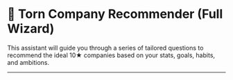 # 🧠 Torn Company Recommender (Full Wizard)

This assistant will guide you through a series of tailored questions to recommend the ideal 10★ companies based on your stats, goals, habits, and ambitions.

---

<div id="wizard" style="margin-top: 20px;">
  <!-- Step Container -->
  <div id="step-container"></div>
  <button id="nextBtn" style="margin-top:20px; display:none;" onclick="nextStep()">Next</button>

  <!-- Final Recommendations -->
  <div id="result" style="display:none; margin-top:30px; background:#f9f9f9; padding:15px; border:1px solid #ccc;">
    <h3>🏁 Final Recommendations</h3>
    <ul id="recommendations"></ul>
    <button onclick="location.reload()">🔁 Start Over</button>
  </div>
</div>

<script>
const query = new URLSearchParams(location.search);
const statVals = {
  manual: parseInt(query.get('manual') || '0'),
  intelligence: parseInt(query.get('intelligence') || '0'),
  endurance: parseInt(query.get('endurance') || '0')
};
const primaryStat = Object.entries(statVals).sort((a, b) => b[1] - a[1])[0][0];

let stepIndex = 0;
let answers = {};
let stepContainer = null;
let nextBtn = null;

const steps = [
  {
    title: "1️⃣ What are your top goals?",
    name: "goals",
    options: [
      ["income", "💰 Passive Income"],
      ["training", "🏋️ Stat Growth"],
      ["perks", "🎁 Special Perks"],
      ["leadership", "🧠 Company Ownership"],
      ["progression", "🔺 Fast Promotions"]
    ]
  },
  {
    title: "2️⃣ How would you describe your playstyle?",
    name: "playstyle",
    options: [
      ["active", "⚔️ Very Active"],
      ["daily", "💼 Daily Login"],
      ["casual", "😴 Casual / Passive"]
    ]
  },
  {
    title: "3️⃣ Are you interested in Job Specials?",
    name: "jobSpecials",
    options: [
      ["yes", "✅ Yes — I want them unlocked quickly"],
      ["no", "❌ No — don't care about specials"]
    ]
  },
  {
    title: "4️⃣ Which trade-off are you willing to make?",
    name: "tradeoff",
    options: [
      ["money", "💰 Money over Stats"],
      ["stats", "🏋️ Stats over Money"],
      ["balanced", "⚖️ Balanced"]
    ]
  },
  {
    title: "5️⃣ Do you use drugs/boosts often?",
    name: "drugUser",
    options: [
      ["frequent", "💊 Yes — I chain, refill, boost often"],
      ["seldom", "📉 Not really — I’m efficient"],
      ["never", "🚫 Never — clean & casual"]
    ]
  },
  {
    title: "6️⃣ Are you aiming to own or lead a company?",
    name: "lead",
    options: [
      ["yes", "🏢 Yes — leadership & management"],
      ["no", "👤 No — I want perks and freedom"]
    ]
  },
  {
    title: "7️⃣ What size of company team appeals to you?",
    name: "teamSize",
    options: [
      ["solo", "👤 Solo or small team (1–5)"],
      ["medium", "👥 Medium crew (5–10)"],
      ["large", "🏛️ Large active group (10+)"]
    ]
  }
];

window.onload = () => {
  stepContainer = document.getElementById("step-container");
  nextBtn = document.getElementById("nextBtn");
  renderStep();
};

function renderStep() {
  const step = steps[stepIndex];
  stepContainer.innerHTML = `<h3>${step.title}</h3>` + step.options.map(([value, label]) =>
    `<label><input type="checkbox" name="${step.name}" value="${value}"> ${label}</label><br>`
  ).join("");
  nextBtn.style.display = "inline-block";
}

function nextStep() {
  const step = steps[stepIndex];
  const selected = Array.from(document.querySelectorAll(`input[name='${step.name}']:checked`)).map(i => i.value);
  if (selected.length === 0) return alert("Please select at least one option.");
  answers[step.name] = selected;
  stepIndex++;
  if (stepIndex >= steps.length) return showRecommendations();
  renderStep();
}

function showRecommendations() {
  stepContainer.style.display = "none";
  nextBtn.style.display = "none";
  const recList = document.getElementById("recommendations");
  const picks = new Set();

  const { goals, playstyle, jobSpecials, tradeoff, drugUser, lead, teamSize } = answers;

  if (goals.includes("income")) {
    if (primaryStat === "manual") picks.add("🎵 Music Store – ad revenue focus");
    if (primaryStat === "endurance") picks.add("🍣 Restaurant – balanced with stat perks");
    if (primaryStat === "intelligence") picks.add("📺 TV Station – passive & easy upkeep");
  }

  if (goals.includes("training")) {
    if (primaryStat === "endurance") picks.add("🥋 Sports Team – solo stat stacking");
    if (primaryStat === "manual") picks.add("🚜 Farm – Manual-heavy gym bonuses");
    if (primaryStat === "intelligence") picks.add("🔬 Law Firm – stealth & combat scaling");
  }

  if (goals.includes("perks")) {
    if (drugUser.includes("frequent")) picks.add("🛳️ Cruise Line – refill boosts & travel hacks");
    if (primaryStat === "manual" || primaryStat === "intelligence") picks.add("💾 Tech Company – accuracy, stealth & damage");
  }

  if (goals.includes("leadership") || lead.includes("yes")) {
    picks.add("🏢 Mechanic – simple ownership + passive");
    picks.add("📈 Software Corp – strong for managers + growth");
  }

  if (tradeoff.includes("money")) picks.add("🎵 Music Store");
  if (tradeoff.includes("stats")) picks.add("🥋 Sports or Farm");
  if (jobSpecials.includes("yes")) picks.add("🏋️ Any company where you meet the required stats (1500+)");

  if (teamSize.includes("solo")) picks.add("🛠️ Mechanic – great for 1–3 operators");
  if (teamSize.includes("medium")) picks.add("🍣 Restaurant – active social stats");
  if (teamSize.includes("large")) picks.add("🧠 Tech or Cruise – faction-friendly perks");

  if (picks.size === 0) picks.add("📝 Not enough data to generate a meaningful recommendation.");

  picks.forEach(p => {
    const li = document.createElement("li");
    li.innerHTML = p;
    document.getElementById("recommendations").appendChild(li);
  });

  document.getElementById("result").style.display = "block";
}
</script>
<script>
function showRecommendations() {
  document.getElementById("step-container").style.display = "none";
  document.getElementById("nextBtn").style.display = "none";

  const companyMap = {
    "🎵 Music Store": {
      label: "🎵 Music Store",
      link: "/company_profiles/music_store/",
      stat: "Manual",
      perks: "Ad revenue, passive income",
      leader: "Medium",
      specials: "Music CDs, Improve Morale, Mood Boost"
    },
    "🍣 Restaurant": {
      label: "🍣 Restaurant",
      link: "/company_profiles/restaurant/",
      stat: "Endurance",
      perks: "Income + stat perks",
      leader: "Medium",
      specials: "Job Points for Energy Refills"
    },
    "📺 TV Station": {
      label: "📺 TV Station",
      link: "/company_profiles/tv_station/",
      stat: "Intelligence",
      perks: "Ultra-passive income",
      leader: "Low",
      specials: "Extra Nerve, Drug Cooldown Reduction"
    },
    "🥋 Sports Team": {
      label: "🥋 Sports Team",
      link: "/company_profiles/sports_team/",
      stat: "Endurance",
      perks: "Gym stat boosts",
      leader: "Low",
      specials: "Strength & Defense Boosters"
    },
    "🚜 Farm": {
      label: "🚜 Farm",
      link: "/company_profiles/farm/",
      stat: "Manual",
      perks: "Manual + gym synergy",
      leader: "Medium",
      specials: "Food Production, Natural Energy Buff"
    },
    "🔬 Law Firm": {
      label: "🔬 Law Firm",
      link: "/company_profiles/law_firm/",
      stat: "Intelligence",
      perks: "Stealth & speed boosts",
      leader: "Medium",
      specials: "Legal Counsel, Reduced Jail Time"
    },
    "🛳️ Cruise Line": {
      label: "🛳️ Cruise Line",
      link: "/company_profiles/cruise_line/",
      stat: "Endurance",
      perks: "Drug refill & travel perks",
      leader: "Medium",
      specials: "Travel Vouchers, Refill Boosts"
    },
    "💾 Tech Company": {
      label: "💾 Tech Company",
      link: "/company_profiles/tech_company/",
      stat: "Intelligence",
      perks: "Combat, stealth, accuracy",
      leader: "High",
      specials: "Hacking Tools, Stealth Buffs"
    },
    "🏢 Mechanic": {
      label: "🏢 Mechanic",
      link: "/company_profiles/mechanic/",
      stat: "Manual",
      perks: "Easy ownership, passive profit",
      leader: "Very High",
      specials: "Chaining Assistance, Repair Efficiency"
    },
    "📈 Software Corp": {
      label: "📈 Software Corp",
      link: "/company_profiles/software_corporation/",
      stat: "Intelligence",
      perks: "Promotion perks, leadership track",
      leader: "High",
      specials: "Coding Projects, Intelligence Boosters"
    }
  };

  const picks = new Set();
  const { goals = [], playstyle = [], jobSpecials = [], tradeoff = [], drugUser = [], lead = [], teamSize = [] } = answers;
  const stat = primaryStat;

  if (goals.includes("income")) {
    if (stat === "manual") picks.add("🎵 Music Store");
    if (stat === "endurance") picks.add("🍣 Restaurant");
    if (stat === "intelligence") picks.add("📺 TV Station");
    if (playstyle.includes("casual")) picks.add("📺 TV Station");
  }

  if (goals.includes("training")) {
    if (stat === "endurance") picks.add("🥋 Sports Team");
    if (stat === "manual") picks.add("🚜 Farm");
    if (stat === "intelligence") picks.add("🔬 Law Firm");
  }

  if (goals.includes("perks")) {
    if (stat === "intelligence" || stat === "manual") picks.add("💾 Tech Company");
    if (stat === "endurance") picks.add("🛳️ Cruise Line");
  }

  if (goals.includes("leadership") || lead.includes("yes")) {
    picks.add("🏢 Mechanic");
    picks.add("📈 Software Corp");
  }

  if (tradeoff.includes("money")) picks.add("🎵 Music Store");
  if (tradeoff.includes("stats")) picks.add("🥋 Sports Team");
  if (jobSpecials.includes("yes")) picks.add("🔬 Law Firm");

  if (teamSize.includes("solo")) picks.add("🏢 Mechanic");
  if (teamSize.includes("medium")) picks.add("🍣 Restaurant");
  if (teamSize.includes("large")) picks.add("🛳️ Cruise Line");

  const ul = document.getElementById("recommendations");
  ul.innerHTML = "";

  if (picks.size === 0) {
    ul.innerHTML = "<li>📝 Not enough data to generate suggestions.</li>";
    document.getElementById("result").style.display = "block";
    return;
  }

  picks.forEach(key => {
    const c = companyMap[key];
    if (c) {
      const li = document.createElement("li");
      li.innerHTML = `<a href="${c.link}" target="_blank">${c.label}</a>`;
      ul.appendChild(li);
    }
  });

  // Side-by-side table
  if (picks.size >= 2) {
    const table = document.createElement("table");
    table.style.marginTop = "20px";
    table.style.borderCollapse = "collapse";
    table.style.width = "100%";

    const headers = [...picks].map(k => `<th style="padding:6px; border:1px solid #ccc;">${companyMap[k]?.label}</th>`).join("");

    const row = (label, prop, isButton = false) => `
      <tr>
        <td style="padding:6px; border:1px solid #ccc;"><strong>${label}</strong></td>
        ${[...picks].map(k => {
          const val = companyMap[k]?.[prop] || '';
          return `<td style="padding:6px; border:1px solid #ccc;">${isButton ? `<a href='${companyMap[k].link}' target='_blank'><button>See Profile</button></a>` : val}</td>`;
        }).join("")}
      </tr>`;

    table.innerHTML = `
      <tr><th></th>${headers}</tr>
      ${row("Primary Stat", "stat")}
      ${row("Perks", "perks")}
      ${row("Leadership Friendly", "leader")}
      ${row("Job Specials", "specials")}
      ${row("Profile", "link", true)}
    `;

    document.getElementById("result").appendChild(document.createElement("hr"));
    document.getElementById("result").appendChild(table);
  }

  document.getElementById("result").style.display = "block";
}
</script>
